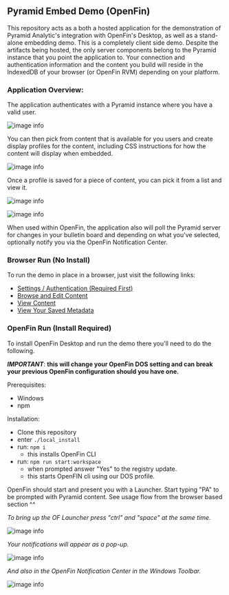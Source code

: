 ## Pyramid Embed Demo (OpenFin)

This repository acts as a both a hosted application for the demonstration of Pyramid Analytic's integration with OpenFin's Desktop, as well as a stand-alone embedding demo. This is a completely client side demo. Despite the artifacts being hosted, the only server components belong to the Pyramid instance that you point the application to. Your connection and authentication information and the content you build will reside in the IndexedDB of your browser (or OpenFin RVM) depending on your platform.

### Application Overview:

The application authenticates with a Pyramid instance where you have a valid user. 

![image info](./doc/settings.JPG)

You can then pick from content that is available for you users and create display profiles for the content, including CSS instructions for how the content will display when embedded.

![image info](./doc/edit.JPG)

Once a profile is saved for a piece of content, you can pick it from a list and view it.

![image info](./doc/view.JPG)

![image info](./doc/saved-view.JPG)

When used within OpenFin, the application also will poll the Pyramid server for changes in your bulletin board and depending on what you've selected, optionally notify you via the OpenFin Notification Center.

### Browser Run (No Install)

To run the demo in place in a browser, just visit the following links:

 - [Settings / Authentication (Required First)](https://shawnsarwar.github.io/pyramid-openfin-demo/v2/#/settings)
 - [Browse and Edit Content](https://shawnsarwar.github.io/pyramid-openfin-demo/v2/#/edit)
 - [View Content](https://shawnsarwar.github.io/pyramid-openfin-demo/v2/#/view)
 - [View Your Saved Metadata](https://shawnsarwar.github.io/pyramid-openfin-demo/v2/#/metadata/all.json)
 
### OpenFin Run (Install Required)

To install OpenFin Desktop and run the demo there you'll need to do the following.

***IMPORTANT***: **this will change your OpenFin DOS setting and can break your previous OpenFin configuration should you have one.**

Prerequisites:
 - Windows
 - npm

Installation:
  - Clone this repository
  - enter `./local_install`
  - run: `npm i`
    - this installs OpenFin CLI
  - run: `npm run start:workspace`
    - when prompted answer "Yes" to the registry update.
    - this starts OpenFIN cli using our DOS profile.

OpenFin should start and present you with a Launcher. Start typing "PA" to be prompted with Pyramid content. See usage flow from the browser based section ^^

*To bring up the OF Launcher press "ctrl" and "space" at the same time.*

![image info](./doc/openfin-launcher.JPG)

*Your notifications will appear as a pop-up.*

![image info](./doc/sticky-stacked.JPG)

*And also in the OpenFin Notification Center in the Windows Toolbar.*

![image info](./doc/in-notify-center.JPG)